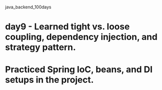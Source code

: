  java_backend_100days

# day9 - Learned tight vs. loose coupling, dependency injection, and strategy pattern.
# Practiced Spring IoC, beans, and DI setups in the project.

